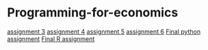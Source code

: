 # Programming-for-economics
[assignment 3](https://github.com/mvdv1234/Programming-for-economics/blob/master/assignment3%20(1).ipynb)
[assignment 4](https://github.com/mvdv1234/Programming-for-economics/blob/master/assignment4.ipynb)
[assignment 5](https://github.com/mvdv1234/Programming-for-economics/blob/master/goede%20assignment.ipynb)
[assignment 6](https://github.com/mvdv1234/Programming-for-economics/blob/master/Graded_assignment_2%20(2).ipynb)
[Final python assignment](https://github.com/mvdv1234/Programming-for-economics/blob/master/exam_june_7_2018%20(1).ipynb)
[Final R assignment](https://github.com/mvdv1234/Programming-for-economics/blob/master/Exam_student%20(1).ipynb)
